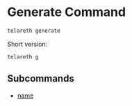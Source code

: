 # Generate Command

```bash
telareth generate
```

Short version:

```bash
telareth g
```

## Subcommands

- [name](./generate/name.md)
